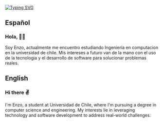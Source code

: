 [![Typing SVG](https://readme-typing-svg.demolab.com?font=Fira+Code&weight=800&size=40&pause=1000&color=FFFFFF&random=false&width=435&height=40&lines=About+Me)](https://git.io/typing-svg)
## Español
### Hola, 👨‍🎓
Soy Enzo, actualmente me encuentro estudiando Ingeniería en computacion en la universidad de chile. Mis intereses a futuro van de la mano con el uso de la tecnologia y el desarrollo de software para solucionar problemas reales.

## English
### Hi there  :v:
I'm Enzo, a student at Universidad de Chile, where I'm pursuing a degree in computer science and engineering. My interests lie in leveraging technology and software development to address real-world challenges.
